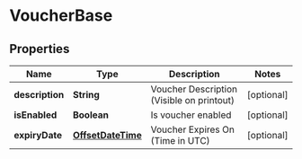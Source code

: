 
# VoucherBase

## Properties
Name | Type | Description | Notes
------------ | ------------- | ------------- | -------------
**description** | **String** | Voucher Description (Visible on printout) |  [optional]
**isEnabled** | **Boolean** | Is voucher enabled |  [optional]
**expiryDate** | [**OffsetDateTime**](OffsetDateTime.md) | Voucher Expires On (Time in UTC) |  [optional]



